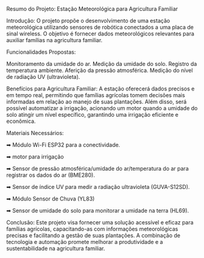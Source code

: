 Resumo do Projeto: Estação Meteorológica para Agricultura Familiar

Introdução:
O projeto propõe o desenvolvimento de uma estação meteorológica utilizando sensores de robótica conectados a uma placa de sinal wireless. O objetivo é fornecer dados meteorológicos relevantes para auxiliar famílias na agricultura familiar.

Funcionalidades Propostas:

Monitoramento da umidade do ar.
Medição da umidade do solo.
Registro da temperatura ambiente.
Aferição da pressão atmosférica.
Medição do nível de radiação UV (ultravioleta).

Benefícios para Agricultura Familiar:
A estação oferecerá dados precisos e em tempo real, permitindo que famílias agrícolas tomem decisões mais informadas em relação ao manejo de suas plantações. Além disso, será possível automatizar a irrigação, acionando um motor quando a umidade do solo atingir um nível específico, garantindo uma irrigação eficiente e econômica.

Materiais Necessários:

➡ Módulo Wi-Fi ESP32 para a conectividade.

➡ motor para irrigação

➡ Sensor de pressão atmosférica/umidade do ar/temperatura do ar para registrar os dados do ar (BME280). 
	
➡ Sensor de índice UV para medir a radiação ultravioleta (GUVA-S12SD).

➡ Módulo Sensor de Chuva (YL83)

➡ Sensor de umidade do solo para monitorar a umidade na terra (HL69). 




Conclusão:
Este projeto visa fornecer uma solução acessível e eficaz para famílias agrícolas, capacitando-as com informações meteorológicas precisas e facilitando a gestão de suas plantações. A combinação de tecnologia e automação promete melhorar a produtividade e a sustentabilidade na agricultura familiar.
